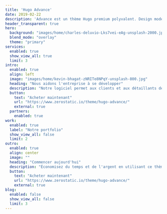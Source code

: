 ```yaml
---
title: 'Hugo Advance'
date: 2019-02-22
description: 'Advance est un thème Hugo premium polyvalent. Design moderne, code propre et hautement configurable.'
header_transparent: true
hero:
  background: "images/home/charles-deluvio-Lks7vei-eAg-unsplash-2000.jpg"
  blend_mode: "overlay"
  theme: "primary"
services: 
  enabled: true
  show_view_all: true
  limit: 3
intro:
  enabled: true
  align: left
  image: "images/home/kevin-bhagat-zNRITe8NPqY-unsplash-800.jpg"
  heading: "Nous aidons l'entreprise à se développer"
  description: "Notre logiciel permet aux clients et aux détaillants de travailler de partout dans le monde, en déplacement ou à domicile."
  button: 
    text: "Acheter maintenant"
    url: "https://www.zerostatic.io/theme/hugo-advance/"
    external: true
  partners:
    enabled: true
work:
  enabled: true
  label: "Notre portfolio"
  show_view_all: false
  limit: 2
outro:
  enabled: true
  align: center
  image: ""
  heading: "Commencer aujourd'hui"
  description: "Économisez du temps et de l'argent en utilisant ce thème Hugo premium."
  button: 
    text: "Acheter maintenant"
    url: "https://www.zerostatic.io/theme/hugo-advance/"
    external: true
blog:
  enabled: false
  show_view_all: false
  limit: 3
---
```

